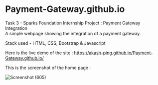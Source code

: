 # Payment-Gateway.github.io

Task 3 -
Sparks Foundation Internship Project : Payment Gateway Integration  
A simple webpage showing the integration of a payment gateway.  

Stack used - 
HTML, CSS, Bootstrap & Javascript 

Here is the live demo of the site : https://akash-ping.github.io/Payment-Gateway.github.io/

This is the screenshot of the home page :

![Screenshot (605)](https://user-images.githubusercontent.com/103444049/173177925-e45ead31-e9a9-41d3-b2b3-006e96489bf7.png)


